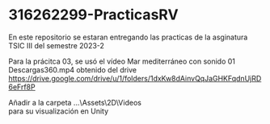 # 316262299-PracticasRV
En este repositorio se estaran entregando las practicas de la asginatura TSIC III del semestre 2023-2

Para la prácitca 03, se usó el vídeo Mar mediterráneo con sonido 01 Descargas360.mp4 obtenido del drive 
https://drive.google.com/drive/u/1/folders/1dxKw8dAinvQqJaGHKFqdnUjRD6eFrf8P

Añadir a la carpeta ...\Assets\2D\Videos\
para su visualización en Unity
